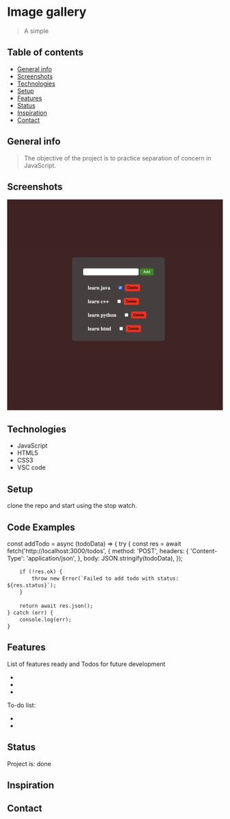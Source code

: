 # Image gallery

> A simple

## Table of contents

- [General info](#general-info)
- [Screenshots](#screenshots)
- [Technologies](#technologies)
- [Setup](#setup)
- [Features](#features)
- [Status](#status)
- [Inspiration](#inspiration)
- [Contact](#contact)

## General info

> The objective of the project is to practice separation of concern in
> JavaScript.

## Screenshots

![Example screenshot](./assets/projectScreenshot.png)

## Technologies

- JavaScript
- HTML5
- CSS3
- VSC code

## Setup

clone the repo and start using the stop watch.

## Code Examples

const addTodo = async (todoData) => {
    try {
        const res = await fetch('http://localhost:3000/todos', {
            method: 'POST',
            headers: {
                'Content-Type': 'application/json',
            },
            body: JSON.stringify(todoData),
        });

        if (!res.ok) {
            throw new Error(`Failed to add todo with status: ${res.status}`);
        }

        return await res.json();
    } catch (err) {
        console.log(err);
    }

## Features

List of features ready and Todos for future development

-
-
-

To-do list:

-
-

## Status

Project is: done

## Inspiration

## Contact
